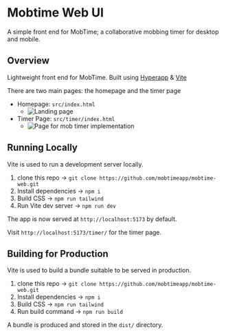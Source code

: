 # Mobtime Web UI
A simple front end for MobTime; a collaborative mobbing timer for desktop and mobile.

## Overview

Lightweight front end for MobTime. Built using [Hyperapp](https://github.com/jorgebucaran/hyperapp) & [Vite](https://vitejs.dev)

There are two main pages: the homepage and the timer page

- Homepage: `src/index.html`
  - ![Landing page](https://imgur.com/a/zdVa1YL.jpg)
- Timer Page: `src/timer/index.html`
  - ![Page for mob timer implementation](https://imgur.com/FVweaWL)

## Running Locally
Vite is used to run a development server locally. 

1. clone this repo &rarr; `git clone https://github.com/mobtimeapp/mobtime-web.git`
2. Install dependencies &rarr; `npm i`
3. Build CSS &rarr; `npm run tailwind`
4. Run Vite dev server &rarr; `npm run dev`

The app is now served at `http://localhost:5173` by default.

Visit `http://localhost:5173/timer/` for the timer page.

## Building for Production
Vite is used to build a bundle suitable to be served in production. 

1. clone this repo &rarr; `git clone https://github.com/mobtimeapp/mobtime-web.git`
2. Install dependencies &rarr; `npm i`
3. Build CSS &rarr; `npm run tailwind`
4. Run build command &rarr; `npm run build`

A bundle is produced and stored in the `dist/` directory.